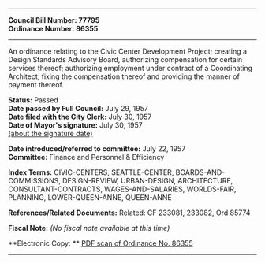 * * * * *  
  
**Council Bill Number: [](#h0)[](#h2)77795**   
**Ordinance Number: 86355**  
  
* * * * *  
  
An ordinance relating to the Civic Center Development Project; creating a Design Standards Advisory Board, authorizing compensation for certain services thereof; authorizing employment under contract of a Coordinating Architect, fixing the compensation thereof and providing the manner of payment thereof.  
  
**Status:** Passed   
**Date passed by Full Council:** July 29, 1957   
**Date filed with the City Clerk:** July 30, 1957   
**Date of Mayor's signature:** July 30, 1957   
[(about the signature date)](/~public/approvaldate.htm)   
  
  
**Date introduced/referred to committee:** July 22, 1957   
**Committee:** Finance and Personnel & Efficiency   
  
**Index Terms:** CIVIC-CENTERS, SEATTLE-CENTER, BOARDS-AND-COMMISSIONS, DESIGN-REVIEW, URBAN-DESIGN, ARCHITECTURE, CONSULTANT-CONTRACTS, WAGES-AND-SALARIES, WORLDS-FAIR, PLANNING, LOWER-QUEEN-ANNE, QUEEN-ANNE  
  
**References/Related Documents:** Related: CF 233081, 233082, Ord 85774  
  
**Fiscal Note:** *(No fiscal note available at this time)*  
  
**Electronic Copy: ** [PDF scan of Ordinance No. 86355](/~archives/Ordinances/Ord_86355.pdf)  
  
* * * * *  

